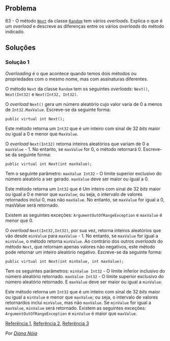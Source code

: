 ## Problema

63 - O método [`Next`](https://docs.microsoft.com/dotnet/api/system.random.next)
da classe [`Random`](https://docs.microsoft.com/dotnet/api/system.random) tem
vários _overloads_. Explica o que é um _overload_ e descreve as diferenças
entre os vários _overloads_ do método indicado.

## Soluções

### Solução 1

_Overloading_ é o que acontece quando temos dois métodos ou propriedades com
o mesmo nome, mas com assinaturas diferentes.

O método `Next` da classe `Random` tem os seguintes _overloads_: `Next()`,
`Next(Int32)` e `Next(Int32, Int32)`.

O _overload_ `Next()` gera um número aleatório cujo valor varia de 0 a menos
de `Int32.MaxValue`. Escreve-se da seguinte forma:

```CSharp
public virtual int Next();
```

Este método retorna um `Int32` que é um inteiro com sinal de 32 _bits_ maior ou
igual a 0 e menor
  que `MaxValue`.

O _overload_ `Next(Int32)` retorna inteiros aleatórios que variam de 0 a
`maxValue` - 1. No entanto, se `maxValue` for 0, o método retornará 0.
Escreve-se da seguinte forma:

```CSharp
public virtual int Next(int maxValue);
```

Tem o seguinte parâmetro:  `maxValue Int32` - O limite superior exclusivo do
número aleatório a ser gerado. `maxValue` deve ser maior ou igual a 0.

Este método retorna um `Int32` que é Um inteiro com sinal de 32 _bits_ maior ou
igual a 0 e menor que `maxValue`; ou seja, o intervalo de valores retornados
inclui 0, mas não `maxValue`. No entanto, se `maxValue` for igual a 0, masValue
será retornado.

Existem as seguintes exceções: `ArgumentOutOfRangeException` e `maxValue` é
menor que 0.

O _overload_ `Next(Int32,Int32)`, por sua vez, retorna inteiros aleatórios que
vão desde `minValue` para `maxValue` - 1. No entanto, se `maxValue` for igual a
`minValue`, o método retorna `minValue`. Ao contrário dos outros _overloads_ do
método `Next`, que retornam apenas valores não negativos, este método pode
retornar um inteiro aleatório negativo. Escreve-se da seguinte forma:

```CSharp
public virtual int Next(int minValue, int maxValue);
```

Tem os seguintes parâmetros: `minValue Int32`  - O limite inferior inclusivo do
número aleatório retornado. `maxValue Int32`  - O limite superior exclusivo do
número aleatório retornado. E `maxValue` deve ser maior ou igual a `minValue`.
  
Este método retorna um `Int32` que é um inteiro com sinal de 32 _bits_ maior ou
igual a `minValue` e menor que `maxValue`; ou seja, o intervalo de valores
retornardos inclui `minValue`, mas não `maxValue`. Se `minValue` for igual a
`maxValue`, `minValue` será retornado.
Existem as seguintes exceções: `ArgumentOutOfRangeException` e `minValue` é
maior que `maxValue`.

[Referência 1](https://csharpindepth.com/articles/Overloading),
[Referência 2](https://imasters.com.br/back-end/c-conheca-a-sobrecarga-de-operadores-ou-operator-overloading),
[Referência 3](https://docs.microsoft.com/pt-br/dotnet/api/system.random.next?view=netframework-4.8#overloads)

*Por [Diana Nóia](https://github.com/DianaNoia)*
